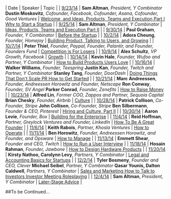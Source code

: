 | Date | Speaker | Topic |
| [9/23/14](/courses/lec01) | **Sam Altman**, _President, Y Combinator_ **Dustin Moskovitz**, _Cofounder, Facebook, Cofounder, Asana, Cofounder, Good Ventures_ | [Welcome, and Ideas, Products, Teams and Execution Part I Why to Start a Startup](/courses/lec01) |
| [9/25/14](/courses/lec02) | **Sam Altman**, _President, Y Combinator_ | [Ideas, Products, Teams and Execution Part II](/courses/lec02) |
| [9/30/14](/courses/lec03) | **Paul Graham**, _Founder, Y Combinator_ | [Before the Startup](/courses/lec03) |
| [10/2/14](/courses/lec04) | **Adora Cheung**, _Founder, Homejoy_ | [Building Product, Talking to Users, and Growing](/courses/lec04) |
| [10/7/14](/courses/lec05) | **Peter Thiel**, _Founder, Paypal, Founder, Palantir, and Founder, Founders Fund_ | [Competition is For Losers](/courses/lec05) |
| [10/9/14](/courses/lec06) | **Alex Schultz**, _VP Growth, Facebook_ | [Growth](/courses/lec06) |
| [10/14/14](/courses/lec07) | **Kevin Hale**, _Founder, Wufoo and Partner, Y Combinator_ | [How to Build Products Users Love](/courses/lec07) |
| [10/16/14](/courses/lec08) | **Walker Williams**, _Founder, Teespring_ **Justin Kan**, _Founder, Twitch and Partner, Y Combinator_ **Stanley Tang**, _Founder, DoorDash_ | [Doing Things That Don't Scale PR How to Get Started](/courses/lec08) |
| [10/21/14](/courses/lec09) | **Marc Andreessen**, _Founder, Andreessen Horowitz and Founder, Netscape_ **Ron Conway**, _Founder, SV Angel_ **Parker Conrad**, _Founder, Zenefits_ | [How to Raise Money](/courses/lec09) |
| [10/23/14](/courses/lec10) | **Alfred Lin**, _Former COO, Zappos and Partner, Sequoia Capital_ **Brian Chesky**, _Founder, Airbnb_ | [Culture](/courses/lec10) |
| [10/28/14](/courses/lec11) | **Patrick Collison**, _Co-Founder, Stripe_ **John Collison**, _Co-Founder, Stripe_ **Ben Silbermann**, _Founder & CEO, Pinterest_ | [Hiring and Culture, Part II](/courses/lec11) |
| [10/30/14](/courses/lec12) | **Aaron Levie**, _Founder, Box_ | [Building for the Enterprise](/courses/lec12) |
| [11/4/14](/courses/lec13) | **Reid Hoffman**, _Partner, Greylock Ventures and Founder, LinkedIn_ | [How To Be A Great Founder](/courses/lec13) |
| [11/6/14](/courses/lec14) | **Keith Rabois**, _Partner, Khosla Ventures_ | [How to Operate](/courses/lec14) |
| [11/11/14](/courses/lec15) | **Ben Horowitz**, _Founder, Andreessen Horowitz, and Founder, and Opsware_ | [How to Manage](/courses/lec15) |
| [11/13/14](/courses/lec16) | **Emmett Shear**, _Founder and CEO, Twitch_ | [How to Run a User Interview](/courses/lec16) |
| [11/18/14](/courses/lec17) | **Hosain Rahman**, _Founder, Jawbone_ | [How to Design Hardware Products](/courses/lec17) |
| [11/20/14](/courses/lec18) | **Kirsty Nathoo, Carolynn Levy**, _Partners, Y Combinator_ | [Legal and Accounting Basics for Startups](/courses/lec18) |
| [12/2/14](/courses/lec19) | **Tyler Bosmeny**, _Founder and CEO, Clever_ **Michael Seibel**, _Partner, Y Combinator_ **Qasar Younis, Dalton Caldwell**, _Partners, Y Combinator_ | [Sales and Marketing How to Talk to Investors Investor Meeting Roleplaying](/courses/lec19) |
| [12/4/14](/courses/lec20) | **Sam Altman**, _President, Y Combinator_ | [Later-Stage Advice](/courses/lec20) |

##To be Continued...
